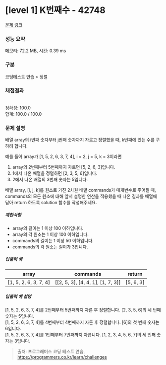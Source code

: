 # [level 1] K번째수 - 42748 

[문제 링크](https://school.programmers.co.kr/learn/courses/30/lessons/42748) 

### 성능 요약

메모리: 72.2 MB, 시간: 0.39 ms

### 구분

코딩테스트 연습 > 정렬

### 채점결과

<br/>정확성: 100.0<br/>합계: 100.0 / 100.0

### 문제 설명

<p>배열 array의 i번째 숫자부터 j번째 숫자까지 자르고 정렬했을 때, k번째에 있는 수를 구하려 합니다.</p>

<p>예를 들어 array가 [1, 5, 2, 6, 3, 7, 4], i = 2, j = 5, k = 3이라면</p>

<ol>
<li>array의 2번째부터 5번째까지 자르면 [5, 2, 6, 3]입니다.</li>
<li>1에서 나온 배열을 정렬하면 [2, 3, 5, 6]입니다.</li>
<li>2에서 나온 배열의 3번째 숫자는 5입니다.</li>
</ol>

<p>배열 array, [i, j, k]를 원소로 가진 2차원 배열 commands가 매개변수로 주어질 때, commands의 모든 원소에 대해 앞서 설명한 연산을 적용했을 때 나온 결과를 배열에 담아 return 하도록 solution 함수를 작성해주세요.</p>

<h5>제한사항</h5>

<ul>
<li>array의 길이는 1 이상 100 이하입니다.</li>
<li>array의 각 원소는 1 이상 100 이하입니다.</li>
<li>commands의 길이는 1 이상 50 이하입니다.</li>
<li>commands의 각 원소는 길이가 3입니다.</li>
</ul>

<h5>입출력 예</h5>
<table class="table">
        <thead><tr>
<th>array</th>
<th>commands</th>
<th>return</th>
</tr>
</thead>
        <tbody><tr>
<td>[1, 5, 2, 6, 3, 7, 4]</td>
<td>[[2, 5, 3], [4, 4, 1], [1, 7, 3]]</td>
<td>[5, 6, 3]</td>
</tr>
</tbody>
      </table>
<h5>입출력 예 설명</h5>

<p>[1, 5, 2, 6, 3, 7, 4]를 2번째부터 5번째까지 자른 후 정렬합니다. [2, 3, 5, 6]의 세 번째 숫자는 5입니다.<br>
[1, 5, 2, 6, 3, 7, 4]를 4번째부터 4번째까지 자른 후 정렬합니다. [6]의 첫 번째 숫자는 6입니다.<br>
[1, 5, 2, 6, 3, 7, 4]를 1번째부터 7번째까지 자릅니다. [1, 2, 3, 4, 5, 6, 7]의 세 번째 숫자는 3입니다.</p>


> 출처: 프로그래머스 코딩 테스트 연습, https://programmers.co.kr/learn/challenges